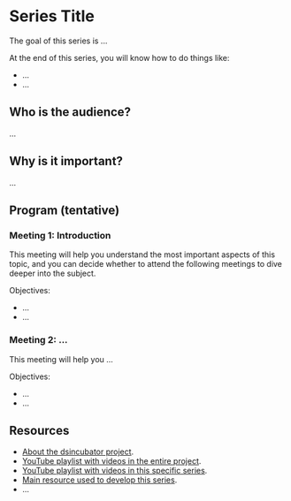 # Series Title

The goal of this series is ...

At the end of this series, you will know how to do things like:

* ...
* ...

## Who is the audience?

...

## Why is it important?

...

## Program (tentative)

### Meeting 1: Introduction

This meeting will help you understand the most important aspects of this topic, and you can decide whether to attend the following meetings to dive deeper into the subject.

Objectives:

* ...
* ...

### Meeting 2: ...

This meeting will help you ...

Objectives:

* ...
* ...

## Resources

* [About the dsincubator project](https://github.com/dsincubator).
* [YouTube playlist with videos in the entire project](FIXME).
* [YouTube playlist with videos in this specific series](FIXME).
* [Main resource used to develop this series](FIXME).
* ...

